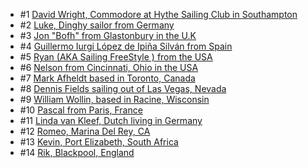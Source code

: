   - #1 [David Wright, Commodore at Hythe Sailing Club in Southampton](https://blog.marineverse.com/marineverse/2020/01/21/vr-sailors-marineverse-cup-community-david-wright.html)
  - #2 [Luke, Dinghy sailor from Germany](https://blog.marineverse.com/marineverse/2020/01/29/vr-sailors-marineverse-cup-community-lucky-luke.html)
  - #3 [Jon "Bofh" from Glastonbury in the U.K](https://blog.marineverse.com/marineverse/2020/02/06/vr-sailors-marineverse-cup-community-jon-bofh.html)
  - #4 [Guillermo Iurgi López de Ipiña Silván from Spain](https://blog.marineverse.com/marineverse/2020/02/13/vr-sailors-marineverse-cup-community-giurgi-lis.html)
  - #5 [Ryan (AKA Sailing FreeStyle ) from the USA](https://blog.marineverse.com/marineverse/2020/02/20/vr-sailors-marineverse-cup-community-sailing-freestyle.html)
  - #6 [Nelson from Cincinnati, Ohio in the USA](https://blog.marineverse.com/marineverse/2020/02/27/vr-sailors-marineverse-cup-community-nelson-livingston.html)
  - #7 [Mark Afheldt based in Toronto, Canada](https://blog.marineverse.com/marineverse/2020/04/23/vr-sailors-marineverse-cup-community-mark-afheldt.html)
  - #8 [Dennis Fields sailing out of Las Vegas, Nevada](https://blog.marineverse.com/marineverse/2020/04/24/vr-sailors-marineverse-cup-community-dennis-fields.html)
  - #9 [William Wollin, based in Racine, Wisconsin](https://blog.marineverse.com/marineverse/2020/05/03/vr-sailors-marineverse-cup-community-william-wollin.html)
  - #10 [Pascal from Paris, France](https://blog.marineverse.com/marineverse/2020/05/08/vr-sailors-marineverse-cup-community-pascal.html)
  - #11 [Linda van Kleef, Dutch living in Germany](https://blog.marineverse.com/marineverse/2020/05/11/vr-sailors-marineverse-cup-community-linda-van-kleef.html)
  - #12 [Romeo, Marina Del Rey, CA](https://blog.marineverse.com/marineverse/2020/05/16/vr-sailors-marineverse-cup-community-romeo.html)
  - #13 [Kevin, Port Elizabeth, South Africa](https://blog.marineverse.com/marineverse/2020/05/29/vr-sailors-marineverse-cup-community-kevin.html)
  - #14 [Rik, Blackpool, England](https://blog.marineverse.com/marineverse/2020/08/18/vr-sailors-marineverse-cup-community-rik.html)
